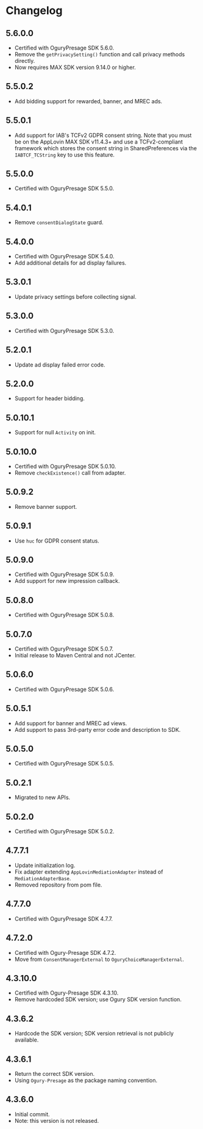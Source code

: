 # Changelog

## 5.6.0.0
* Certified with OguryPresage SDK 5.6.0.
* Remove the `getPrivacySetting()` function and call privacy methods directly.
* Now requires MAX SDK version 9.14.0 or higher.

## 5.5.0.2
* Add bidding support for rewarded, banner, and MREC ads.

## 5.5.0.1
* Add support for IAB's TCFv2 GDPR consent string. Note that you must be on the AppLovin MAX SDK v11.4.3+ and use a TCFv2-compliant framework which stores the consent string in SharedPreferences via the `IABTCF_TCString` key to use this feature.

## 5.5.0.0
* Certified with OguryPresage SDK 5.5.0.

## 5.4.0.1
* Remove `consentDialogState` guard.

## 5.4.0.0
* Certified with OguryPresage SDK 5.4.0.
* Add additional details for ad display failures.

## 5.3.0.1
* Update privacy settings before collecting signal.

## 5.3.0.0
* Certified with OguryPresage SDK 5.3.0.

## 5.2.0.1
* Update ad display failed error code.

## 5.2.0.0
* Support for header bidding.

## 5.0.10.1
* Support for null `Activity` on init.

## 5.0.10.0
* Certified with OguryPresage SDK 5.0.10.
* Remove `checkExistence()` call from adapter.

## 5.0.9.2
* Remove banner support.

## 5.0.9.1
* Use `huc` for GDPR consent status.

## 5.0.9.0
* Certified with OguryPresage SDK 5.0.9.
* Add support for new impression callback.

## 5.0.8.0
* Certified with OguryPresage SDK 5.0.8.

## 5.0.7.0
* Certified with OguryPresage SDK 5.0.7.
* Initial release to Maven Central and not JCenter.

## 5.0.6.0
* Certified with OguryPresage SDK 5.0.6.

## 5.0.5.1
* Add support for banner and MREC ad views.
* Add support to pass 3rd-party error code and description to SDK.

## 5.0.5.0
* Certified with OguryPresage SDK 5.0.5.

## 5.0.2.1
* Migrated to new APIs.

## 5.0.2.0
* Certified with OguryPresage SDK 5.0.2.

## 4.7.7.1
* Update initialization log.
* Fix adapter extending `AppLovinMediationAdapter` instead of `MediationAdapterBase`.
* Removed repository from pom file.

## 4.7.7.0
* Certified with OguryPresage SDK 4.7.7.

## 4.7.2.0
* Certified with Ogury-Presage SDK 4.7.2.
* Move from `ConsentManagerExternal` to `OguryChoiceManagerExternal`.

## 4.3.10.0
* Certified with Ogury-Presage SDK 4.3.10.
* Remove hardcoded SDK version; use Ogury SDK version function.

## 4.3.6.2
* Hardcode the SDK version; SDK version retrieval is not publicly available.

## 4.3.6.1
* Return the correct SDK version.
* Using `Ogury-Presage` as the package naming convention. 

## 4.3.6.0
* Initial commit.
* Note: this version is not released.
